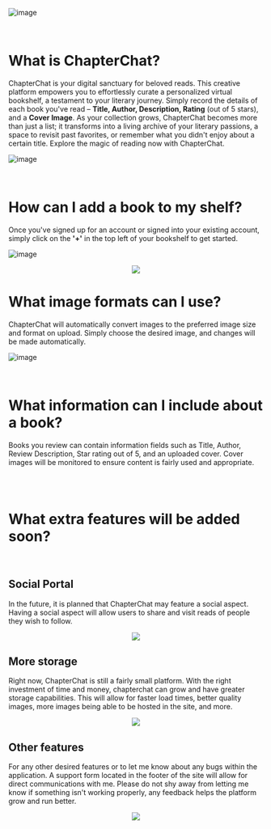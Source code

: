 

![image](https://github.com/user-attachments/assets/0043d52e-efb6-48a8-a09c-15019ba7fdc3)

<br/>

# What is ChapterChat?

ChapterChat is your digital sanctuary for beloved reads. This creative platform empowers you to effortlessly curate a personalized virtual bookshelf, a testament to your literary journey. Simply record the details of each book you've read – **Title, Author, Description, Rating** (out of 5 stars), and a **Cover Image**. As your collection grows, ChapterChat becomes more than just a list; it transforms into a living archive of your literary passions, a space to revisit past favorites, or remember what you didn't enjoy about a certain title. Explore the magic of reading now with ChapterChat.

![image](https://github.com/user-attachments/assets/130f701b-9699-4e8b-aab8-0934f900f818)

<br/>

# How can I add a book to my shelf?

Once you've signed up for an account or signed into your existing account, simply click on the **'+'** in the top left of your bookshelf to get started.

![image](https://github.com/user-attachments/assets/d144308e-af62-4653-bc62-9a563e9df0d3)

<p align="center">
  <img src="https://github.com/user-attachments/assets/176202b1-37f8-4ea8-b481-aa5d3e1ff069" />
</p>

# What image formats can I use?

ChapterChat will automatically convert images to the preferred image size and format on upload. Simply choose the desired image, and changes will be made automatically.

![image](https://github.com/user-attachments/assets/6134eb54-d2a7-459e-97c2-a35f72d79275)

<br/>

# What information can I include about a book?

Books you review can contain information fields such as Title, Author, Review Description, Star rating out of 5, and an uploaded cover. Cover images will be monitored to ensure content is fairly used and appropriate.

<br/><br/>

# What extra features will be added soon?

<br/>

## Social Portal

In the future, it is planned that ChapterChat may feature a social aspect. Having a social aspect will allow users to share and visit reads of people they wish to follow.

<p align="center">
  <img src="https://github.com/user-attachments/assets/53808f75-86e1-4464-8fb9-b1c907ec37a5" />
</p>

## More storage

Right now, ChapterChat is still a fairly small platform. With the right investment of time and money, chapterchat can grow and have greater storage capabilities. This will allow for faster load times, better quality images, more images being able to be hosted in the site, and more.

<p align="center">
  <img src="https://github.com/user-attachments/assets/5d863706-9327-41bd-8548-5f90af52599b" />
</p>

## Other features

For any other desired features or to let me know about any bugs within the application. A support form located in the footer of the site will allow for direct communications with me. Please do not shy away from letting me know if something isn't working properly, any feedback helps the platform grow and run better.

<p align="center">
  <img src="https://github.com/user-attachments/assets/8e03e2a3-7acf-439c-ae1a-3f415076275f" />
</p>

